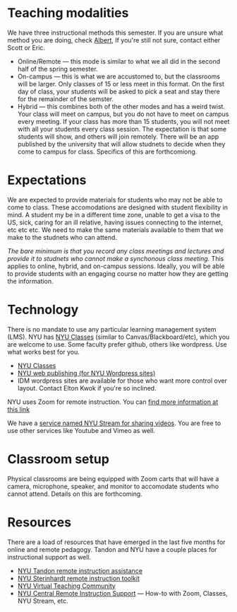 # Teaching modalities
We have three instructional methods this semester. If you are unsure what method you are doing, check [Albert](https://albert.nyu.edu),  If you're still not sure, contact either Scott or Eric.

- Online/Remote &mdash; this mode is similar to what we all did in the second half of the spring semester. 
- On-campus &mdash; this is what we are accustomed to, but the classrooms will be larger. Only classes of 15 or less meet in this format. On the first day of class, your students will be asked to pick a seat and stay there for the remainder of the semster.
- Hybrid &mdash; this combines both of the other modes and has a weird twist. Your class will meet on campus, but you do not have to meet on campus every meeting. If your class has more than 15 students, you will not meet with all your students every class session. The expectation is that some students will show, and others will join remotely. There will be an app published by the university that will allow studnets to decide when they come to campus for class. Specifics of this are forthcomiong.

# Expectations
We are expected to provide materials for students who may not be able to come to class. These accomodations are designed with student flexibility in mind. A student my be in a different time zone, unable to get a visa to the US, sick, caring for an ill relative, having issues connecting to the internet, etc etc etc. We need to make the same materials available to them that we make to the studnets who can attend.

*The bare minimum is that you record any class meetings and lectures and provide it to studnets who cannot make a synchonous class meeting.* This applies to online, hybrid, and on-campus sessions. Ideally, you will be able to provide students with an engaging course no matter how they are getting the information.

# Technology
There is no mandate to use any particular learning management system (LMS). NYU has [NYU Classes](https://newclasses.nyu.edu) (similar to Canvas/Blackboard/etc), which you are welcome to use. Some faculty prefer github, others like wordpress. Use what works best for you.

- [NYU Classes](https://newclasses.nyu.edu) 
- [NYU web publishing (for NYU Wordpress sites)](https://wp.nyu.edu/create/) 
- IDM wordpress sites are available for those who want more control over layout. Contact Elton Kwok if you're so inclined.

NYU uses Zoom for remote instruction. You can [find more information at this link](https://www.nyu.edu/life/information-technology/communication-and-conferencing/meetings-chat-conferencing/nyu-zoom.html)

We have a [service named NYU Stream for sharing videos](https://www.nyu.edu/life/information-technology/instructional-technology-support/video-and-media-creation-presentation/nyu-stream.html). You are free to use other services like Youtube and Vimeo as well. 

# Classroom setup
Physical classrooms are being equipped with Zoom carts that will have a camera, microphone, speaker, and monitor to accomodate students who cannot attend. Details on this are forthcoming.

# Resources
There are a load of resources that have emerged in the last five months for online and remote pedagogy. Tandon and NYU have a couple places for instructional support as well.

- [NYU Tandon remote instruction assistance](https://engineering.nyu.edu/academics/support-services/faculty-innovation-fitl/remote-instruction) 
- [NYU Sterinhardt remote instruction toolkit](https://sites.google.com/nyu.edu/nyu-steinhardt-toolkit/home) 
- [NYU Virtual Teaching Community](https://sites.google.com/nyu.edu/virtual-teaching-community/home) 
- [NYU Central Remote Instruction Support](https://www.nyu.edu/faculty/teaching-and-learning-resources/remote-instruction-support.html) &mdash; How-to with Zoom, Classes, NYU Stream, etc. 
